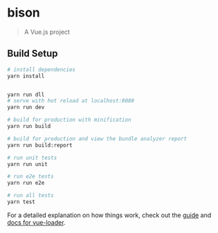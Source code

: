 # bison

> A Vue.js project

## Build Setup

``` bash
# install dependencies
yarn install


yarn run dll
# serve with hot reload at localhost:8080
yarn run dev

# build for production with minification
yarn run build

# build for production and view the bundle analyzer report
yarn run build:report

# run unit tests
yarn run unit

# run e2e tests
yarn run e2e

# run all tests
yarn test
```

For a detailed explanation on how things work, check out the [guide](http://vuejs-templates.github.io/webpack/) and [docs for vue-loader](http://vuejs.github.io/vue-loader).
